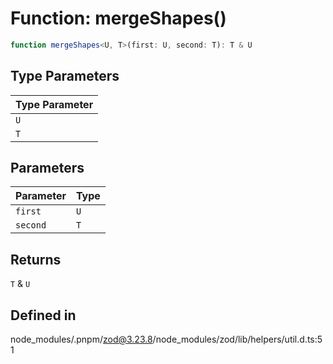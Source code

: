 # Function: mergeShapes()

```ts
function mergeShapes<U, T>(first: U, second: T): T & U
```

## Type Parameters

| Type Parameter |
| ------ |
| `U` |
| `T` |

## Parameters

| Parameter | Type |
| ------ | ------ |
| `first` | `U` |
| `second` | `T` |

## Returns

`T` & `U`

## Defined in

node\_modules/.pnpm/zod@3.23.8/node\_modules/zod/lib/helpers/util.d.ts:51
